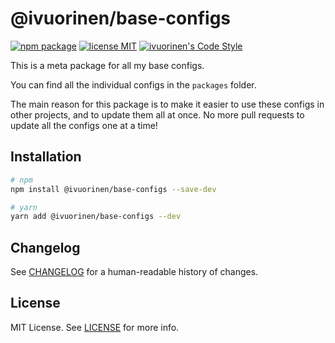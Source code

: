 # @ivuorinen/base-configs <!-- omit in toc -->

[![npm package][npm-badge]][npm-link] [![license MIT][license-badge]][license-link] [![ivuorinen's Code Style][style-badge]][style-link]

This is a meta package for all my base configs.

You can find all the individual configs in the `packages` folder.

The main reason for this package is to make it easier to use these configs in other projects, and to update them all at once. No more pull requests to update all the configs one at a time!

## Installation

```bash
# npm
npm install @ivuorinen/base-configs --save-dev

# yarn
yarn add @ivuorinen/base-configs --dev
```

## Changelog

See [CHANGELOG][changelog-link] for a human-readable history of changes.

## License

MIT License. See [LICENSE][license-link] for more info.

[changelog-link]: ./CHANGELOG.md
[license-badge]: https://img.shields.io/github/license/ivuorinen/base-configs?style=flat-square&labelColor=292a44&color=663399
[license-link]: ./LICENSE
[npm-badge]: https://img.shields.io/npm/v/@ivuorinen/base-configs?style=flat-square&labelColor=292a44&color=663399
[npm-link]: https://www.npmjs.com/package/@ivuorinen/base-configs
[style-badge]: https://img.shields.io/badge/code_style-ivuorinen%E2%80%99s-663399.svg?labelColor=292a44&style=flat-square
[style-link]: https://github.com/ivuorinen/base-configs
